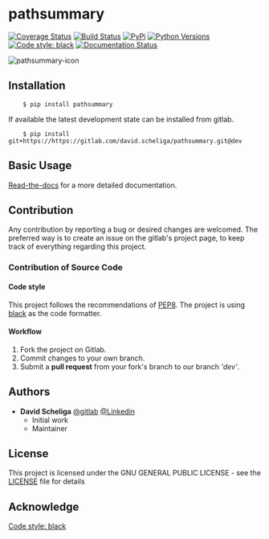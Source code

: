 # pathsummary 
[![Coverage Status](https://coveralls.io/repos/gitlab/david.scheliga/pathsummary/badge.svg?branch=master)](https://coveralls.io/gitlab/david.scheliga/pathsummary?branch=master)
[![Build Status](https://travis-ci.com/david.scheliga/pathsummary.svg?branch=master)](https://travis-ci.com/david.scheliga/pathsummary)
[![PyPi](https://img.shields.io/pypi/v/pathsummary.svg?style=flat-square&label=PyPI)](https://https://pypi.org/project/pathsummary/)
[![Python Versions](https://img.shields.io/pypi/pyversions/pathsummary.svg?style=flat-square&label=PyPI)](https://https://pypi.org/project/pathsummary/)
[![Code style: black](https://img.shields.io/badge/code%20style-black-000000.svg)](https://github.com/psf/black)
[![Documentation Status](https://readthedocs.org/projects/pathsummary/badge/?version=latest)](https://pathsummary.readthedocs.io/en/latest/?badge=latest)

![pathsummary-icon](https://pathsummary.readthedocs.io/en/latest/_images/pathsummary-icon.svg)

## Installation

```` shell script
    $ pip install pathsummary
````

If available the latest development state can be installed from gitlab.

```` shell script
    $ pip install git+https://https://gitlab.com/david.scheliga/pathsummary.git@dev
````

## Basic Usage

[Read-the-docs](https://pathsummary.readthedocs.io/en/latest/index.html) for a more detailed documentation.

## Contribution

Any contribution by reporting a bug or desired changes are welcomed. The preferred 
way is to create an issue on the gitlab's project page, to keep track of everything 
regarding this project.

### Contribution of Source Code
#### Code style
This project follows the recommendations of [PEP8](https://www.python.org/dev/peps/pep-0008/).
The project is using [black](https://github.com/psf/black) as the code formatter.

#### Workflow

1. Fork the project on Gitlab.
2. Commit changes to your own branch.
3. Submit a **pull request** from your fork's branch to our branch *'dev'*.

## Authors

* **David Scheliga** 
    [@gitlab](https://gitlab.com/david.scheliga)
    [@Linkedin](https://www.linkedin.com/in/david-scheliga-576984171/)
    - Initial work
    - Maintainer

## License

This project is licensed under the GNU GENERAL PUBLIC LICENSE - see the
[LICENSE](LICENSE) file for details

## Acknowledge

[Code style: black](https://github.com/psf/black)